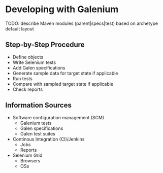 # Developing with Galenium

TODO: describe Maven modules (parent|specs|test) based on archetype default layout

## Step-by-Step Procedure

* Define objects
* Write Selenium tests
* Add Galen specifications
* Generate sample data for target state if applicable
* Run tests
* Compare with sampled target state if applicable
* Check reports

## Information Sources

* Software configuration management (SCM)
  * Galenium tests
  * Galen specifications
  * Galen test suites
* Continous Integration (CI)/Jenkins
  * Jobs
  * Reports
* Selenium Grid
  * Browsers
  * OSs
